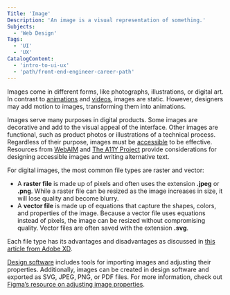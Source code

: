 ```yaml
---
Title: 'Image'
Description: 'An image is a visual representation of something.'
Subjects:
  - 'Web Design'
Tags:
  - 'UI'
  - 'UX'
CatalogContent:
  - 'intro-to-ui-ux'
  - 'path/front-end-engineer-career-path'
---
```


Images come in different forms, like photographs, illustrations, or digital art. In contrast to [animations](https://www.codecademy.com/resources/docs/uiux/animations) and [videos](https://www.codecademy.com/resources/docs/uiux/videos), images are static. However, designers may add motion to images, transforming them into animations.

Images serve many purposes in digital products. Some images are decorative and add to the visual appeal of the interface. Other images are functional, such as product photos or illustrations of a technical process. Regardless of their purpose, images must be [accessible](https://www.codecademy.com/resources/docs/uiux/accessibility) to be effective. Resources from [WebAIM](https://webaim.org/techniques/images/) and [The A11Y Project](https://www.a11yproject.com/resources/#images-and-icons) provide considerations for designing accessible images and writing alternative text.

For digital images, the most common file types are raster and vector:

- A **raster file** is made up of pixels and often uses the extension **.jpeg** or **.png**. While a raster file can be resized as the image increases in size, it will lose quality and become blurry.
- A **vector file** is made up of equations that capture the shapes, colors, and properties of the image. Because a vector file uses equations instead of pixels, the image can be resized without compromising quality. Vector files are often saved with the extension **.svg**.

Each file type has its advantages and disadvantages as discussed in [this article from Adobe XD](https://www.adobe.com/creativecloud/file-types/image/comparison/raster-vs-vector.html).

[Design software](https://www.codecademy.com/resources/docs/uiux/design-software) includes tools for importing images and adjusting their properties. Additionally, images can be created in design software and exported as SVG, JPEG, PNG, or PDF files. For more information, check out [Figma’s resource on adjusting image properties](https://help.figma.com/hc/en-us/articles/360041098433-Adjust-the-properties-of-an-image).
